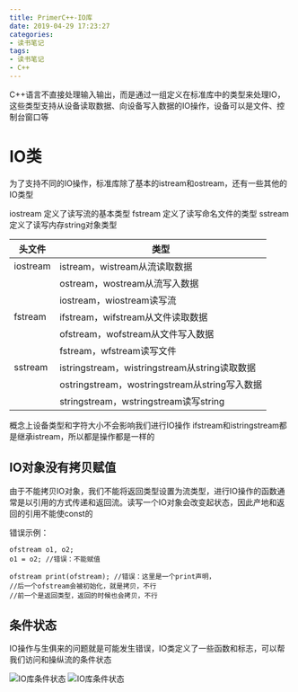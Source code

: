 ```yaml
---
title: PrimerC++-IO库
date: 2019-04-29 17:23:27
categories:
- 读书笔记
tags:
- 读书笔记
- C++
---
```


C++语言不直接处理输入输出，而是通过一组定义在标准库中的类型来处理IO，这些类型支持从设备读取数据、向设备写入数据的IO操作，设备可以是文件、控制台窗口等

# IO类

为了支持不同的IO操作，标准库除了基本的istream和ostream，还有一些其他的IO类型

iostream	定义了读写流的基本类型
fstream 	定义了读写命名文件的类型
sstream	定义了读写内存string对象类型

|	头文件	|	类型	|
|	---		|	---		|
| iostream|istream，wistream从流读取数据|
|			|ostream，wostream从流写入数据|
|			|iostream，wiostream读写流|
| fstream	|ifstream，wifstream从文件读取数据|
|			|ofstream，wofstream从文件写入数据|
|			|fstream，wfstream读写文件|
| sstream	|istringstream，wistringstream从string读取数据|
|			|ostringstream，wostringstream从string写入数据|
|			|stringstream，wstringstream读写string|

概念上设备类型和字符大小不会影响我们进行IO操作
ifstream和istringstream都是继承istream，所以都是操作都是一样的

## IO对象没有拷贝赋值

由于不能拷贝IO对象，我们不能将返回类型设置为流类型，进行IO操作的函数通常是以引用的方式传递和返回流。读写一个IO对象会改变起状态，因此产地和返回的引用不能使const的

错误示例：

```
ofstream o1, o2;
o1 = o2; //错误：不能赋值

ofstream print(ofstream); //错误：这里是一个print声明，
//后一个ofstream会被初始化，就是拷贝，不行
//前一个是返回类型，返回的时候也会拷贝，不行
```
## 条件状态

IO操作与生俱来的问题就是可能发生错误，IO类定义了一些函数和标志，可以帮我们访问和操纵流的条件状态

![IO库条件状态](/assets/images/20190429IO1.png)
![IO库条件状态](/assets/images/20190429IO2.png)